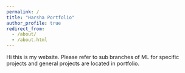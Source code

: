 ```yaml
---
permalink: /
title: "Harsha Portfolio"
author_profile: true
redirect_from: 
  - /about/
  - /about.html
---
```


Hi this is my website. Please refer to sub branches of ML for specific projects and general projects are located in portfolio.
